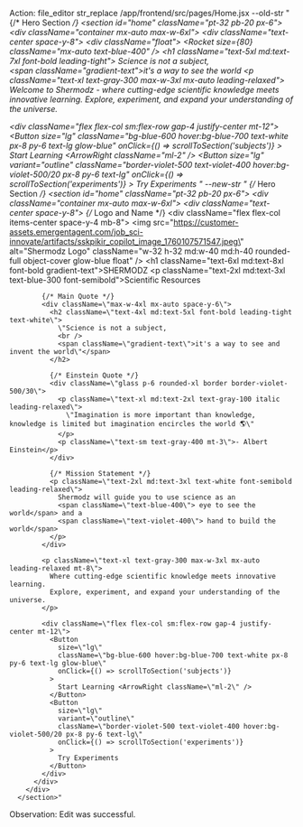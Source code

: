 
Action: file_editor str_replace /app/frontend/src/pages/Home.jsx --old-str "      {/* Hero Section */}
      <section id=\"home\" className=\"pt-32 pb-20 px-6\">
        <div className=\"container mx-auto max-w-6xl\">
          <div className=\"text-center space-y-8\">
            <div className=\"float\">
              <Rocket size={80} className=\"mx-auto text-blue-400\" />
            </div>
            <h1 className=\"text-5xl md:text-7xl font-bold leading-tight\">
              Science is not a subject,
              <br />
              <span className=\"gradient-text\">it's a way to see the world</span>
            </h1>
            <p className=\"text-xl text-gray-300 max-w-3xl mx-auto leading-relaxed\">
              Welcome to Shermodz - where cutting-edge scientific knowledge meets innovative learning. 
              Explore, experiment, and expand your understanding of the universe.
            </p>
            <div className=\"flex flex-col sm:flex-row gap-4 justify-center mt-12\">
              <Button 
                size=\"lg\" 
                className=\"bg-blue-600 hover:bg-blue-700 text-white px-8 py-6 text-lg glow-blue\"
                onClick={() => scrollToSection('subjects')}
              >
                Start Learning <ArrowRight className=\"ml-2\" />
              </Button>
              <Button 
                size=\"lg\" 
                variant=\"outline\" 
                className=\"border-violet-500 text-violet-400 hover:bg-violet-500/20 px-8 py-6 text-lg\"
                onClick={() => scrollToSection('experiments')}
              >
                Try Experiments
              </Button>
            </div>
          </div>
        </div>
      </section>" --new-str "      {/* Hero Section */}
      <section id=\"home\" className=\"pt-32 pb-20 px-6\">
        <div className=\"container mx-auto max-w-6xl\">
          <div className=\"text-center space-y-8\">
            {/* Logo and Name */}
            <div className=\"flex flex-col items-center space-y-4 mb-8\">
              <img 
                src=\"https://customer-assets.emergentagent.com/job_sci-innovate/artifacts/sskpikir_copilot_image_1760107571547.jpeg\" 
                alt=\"Shermodz Logo\" 
                className=\"w-32 h-32 md:w-40 md:h-40 rounded-full object-cover glow-blue float\"
              />
              <h1 className=\"text-6xl md:text-8xl font-bold gradient-text\">SHERMODZ</h1>
              <p className=\"text-2xl md:text-3xl text-blue-300 font-semibold\">Scientific Resources</p>
            </div>

            {/* Main Quote */}
            <div className=\"max-w-4xl mx-auto space-y-6\">
              <h2 className=\"text-4xl md:text-5xl font-bold leading-tight text-white\">
                \"Science is not a subject,
                <br />
                <span className=\"gradient-text\">it's a way to see and invent the world\"</span>
              </h2>
              
              {/* Einstein Quote */}
              <div className=\"glass p-6 rounded-xl border border-violet-500/30\">
                <p className=\"text-xl md:text-2xl text-gray-100 italic leading-relaxed\">
                  \"Imagination is more important than knowledge, knowledge is limited but imagination encircles the world 🌎\"
                </p>
                <p className=\"text-sm text-gray-400 mt-3\">- Albert Einstein</p>
              </div>

              {/* Mission Statement */}
              <p className=\"text-2xl md:text-3xl text-white font-semibold leading-relaxed\">
                Shermodz will guide you to use science as an 
                <span className=\"text-blue-400\"> eye to see the world</span> and a 
                <span className=\"text-violet-400\"> hand to build the world</span>
              </p>
            </div>

            <p className=\"text-xl text-gray-300 max-w-3xl mx-auto leading-relaxed mt-8\">
              Where cutting-edge scientific knowledge meets innovative learning. 
              Explore, experiment, and expand your understanding of the universe.
            </p>
            
            <div className=\"flex flex-col sm:flex-row gap-4 justify-center mt-12\">
              <Button 
                size=\"lg\" 
                className=\"bg-blue-600 hover:bg-blue-700 text-white px-8 py-6 text-lg glow-blue\"
                onClick={() => scrollToSection('subjects')}
              >
                Start Learning <ArrowRight className=\"ml-2\" />
              </Button>
              <Button 
                size=\"lg\" 
                variant=\"outline\" 
                className=\"border-violet-500 text-violet-400 hover:bg-violet-500/20 px-8 py-6 text-lg\"
                onClick={() => scrollToSection('experiments')}
              >
                Try Experiments
              </Button>
            </div>
          </div>
        </div>
      </section>"
Observation: Edit was successful.
